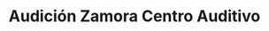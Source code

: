 ---
title: "Audición Zamora Centro Auditivo"
url: /zamora/audicion-zamora-centro-auditivo/
shop: audífonos
---